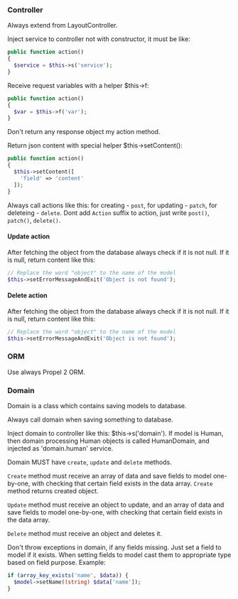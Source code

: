 ### Controller

Always extend from LayoutController.

Inject service to controller not with constructor, it must be like:

```php
public function action()
{
  $service = $this->s('service');
}
```

Receive request variables with a helper $this->f:

```php
public function action()
{
  $var = $this->f('var');
}
```

Don't return any response object my action method.

Return json content with special helper $this->setContent():

```php
public function action()
{
  $this->setContent([
    'field' => 'content'
  ]);
}
```

Always call actions like this: for creating - `post`, for updating - `patch`, for deleteing - `delete`. Dont add `Action` suffix to action, just write `post()`, `patch()`, `delete()`.

#### Update action

After fetching the object from the database always check if it is not null. If it is null, return content like this:

```php
// Replace the word "object" to the name of the model
$this->setErrorMessageAndExit('Object is not found');
```

#### Delete action

After fetching the object from the database always check if it is not null. If it is null, return content like this:

```php
// Replace the word "object" to the name of the model
$this->setErrorMessageAndExit('Object is not found');
```

### ORM

Use always Propel 2 ORM.

### Domain

Domain is a class which contains saving models to database.

Always call domain when saving something to database.

Inject domain to controller like this: $this->s('domain'). If model is Human, then domain processing Human objects is called HumanDomain, and injected as 'domain.human' service.

Domain MUST have `create`, `update` and `delete` methods.

`Create` method must receive an array of data and save fields to model one-by-one, with checking that certain field exists in the data array. `Create` method returns created object.

`Update` method must receive an object to update, and an array of data and save fields to model one-by-one, with checking that certain field exists in the data array.

`Delete` method must receive an object and deletes it.

Don't throw exceptions in domain, if any fields missing. Just set a field to model if it exists. When setting fields to model cast them to appropriate type based on field purpose. Example:

```php
if (array_key_exists('name', $data)) {
  $model->setName((string) $data['name']);
}
```


